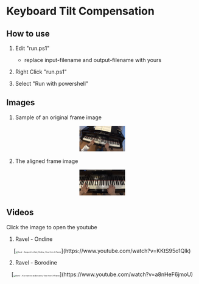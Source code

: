 # Keyboard Tilt Compensation

## How to use

1. Edit "run.ps1"
   - replace input-filename and output-filename with yours

2. Right Click "run.ps1"

3. Select "Run with powershell"



## Images

1. Sample of an original frame image

<div align="center">
<img src="img/tilted.png" alt="Tilted Keyboard" style="zoom: 25%;" />
</div>


2. The aligned frame image

<div align="center">
<img src="img/aligned.png" alt="Aligned Keyboard" style="zoom: 25%;" />
</div>

## Videos

Click the image to open the youtube

1. Ravel - Ondine

<div align="center">
[<img src="https://img.youtube.com/vi/KKtS95o1Qlk/0.jpg" alt="Ravel - Gaspard La Nuit, Ondine, View from A Pianist" style="zoom: 33%;" />](https://www.youtube.com/watch?v=KKtS95o1Qlk)
</div>

2. Ravel - Borodine

<div align="center">
[<img src="https://img.youtube.com/vi/a8nHeF6jmoU/0.jpg" alt="Ravel - A la maniere de Borodine, View from A Pianist" style="zoom: 33%;" />](https://www.youtube.com/watch?v=a8nHeF6jmoU)
</div>
